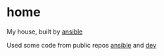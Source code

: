 # home

My house, built by [ansible](https://docs.ansible.com/)

Used some code from public repos [ansible](https://github.com/ThePrimeagen/ansible) and [dev](https://github.com/ThePrimeagen/dev)
